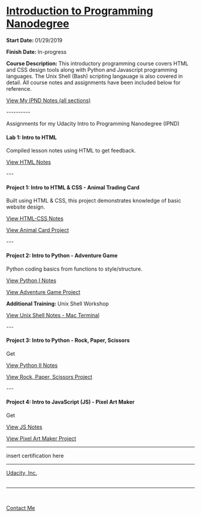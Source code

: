 <h1><a href="https://www.udacity.com/course/intro-to-programming-nanodegree--nd000">Introduction to Programming Nanodegree</a></h1>

<p><strong>Start Date: </strong> 01/29/2019</p>
<p><strong>Finish Date: </strong> In-progress</p>

<p><strong>Course Description: </strong>This introductory programming course covers HTML and CSS design tools along with Python and Javascript programming languages. The Unix Shell (Bash) scripting langauage is also covered in detail. All course notes and assignments have been included below for reference.</p>

<a href="https://www.udacity.com/course/intro-to-programming-nanodegree--nd000">View My IPND Notes (all sections)</a>
<p>----------</p>

<p>Assignments for my Udacity Intro to Programming Nanodegree (IPND)</p>

<h4>Lab 1: Intro to HTML</h4>
<p>Compiled lesson notes using HTML to get feedback.</p>
<a href="https://htmlpreview.github.io/?https://github.com/fswylie01/udacity-ipnd/blob/master/Lab_1/html_notes.html" target="_blank">View HTML Notes</a>
<p>---</p>

<h4>Project 1: Intro to HTML & CSS - Animal Trading Card</h4>
<p>Built using HTML & CSS, this project demonstrates knowledge of basic website design.<p>
<a href="https://htmlpreview.github.io/?https://github.com/fswylie01/udacity-ipnd/blob/master/Project_1/html_css_notes/html_home.html">View HTML-CSS Notes</a></br>

<a href="https://htmlpreview.github.io/?https://github.com/fswylie01/udacity-ipnd/blob/master/Project_1/Animal_Card_Project/card_v2.html">View Animal Card Project</a>
<p>---</p> 

<h4>Project 2: Intro to Python - Adventure Game</h4>
<p>Python coding basics from functions to style/structure.<p>
<a href="#">View Python I Notes</a></br>

<a href="#">View Adventure Game Project</a></br>

<p><strong>Additional Training: </strong>Unix Shell Workshop<p>
<a href="#">View Unix Shell Notes - Mac Terminal</a>
<p>---</p> 

<h4>Project 3: Intro to Python - Rock, Paper, Scissors</h4>
<p>Get<p>
<a href="#">View Python II Notes</a></br>

<a href="https://www.udacity.com/course/intro-to-programming-nanodegree--nd000">View Rock, Paper, Scissors Project</a>
<p>---</p>  

<h4>Project 4: Intro to JavaScript (JS) - Pixel Art Maker</h4>
<p>Get<p>
<a href="#">View JS Notes</a></br>

<a href="https://www.udacity.com/course/intro-to-programming-nanodegree--nd000">View Pixel Art Maker Project</a>
  
<hr>
insert certification here
<hr>
  
<a href="https://www.udacity.com/">Udacity, Inc.</a></br><br><hr><br>

<a href = "mailto: fswylie@icloud.com">Contact Me</a>
